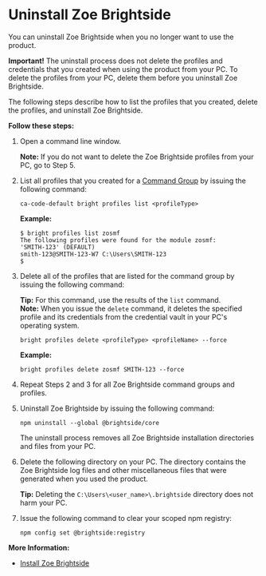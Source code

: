 # Uninstall Zoe Brightside
You can uninstall Zoe Brightside when you no longer want to use the product.

**Important\!** The uninstall process does not delete the  profiles and credentials that you created when using the product from your PC. To delete the profiles from your PC, delete them before you uninstall Zoe Brightside.

The following steps describe how to list the profiles that you created, delete the profiles, and uninstall Zoe Brightside.

**Follow these steps:**

1.  Open a command line window. 
    
    **Note:** If you do not want to delete the Zoe Brightside profiles from your PC, go to Step 5.
    
2.  List all profiles that you created for a [Command Group](commandgroups.md) by issuing the following command:
  
    ```
    ca-code-default bright profiles list <profileType>
    ```
    **Example:**
    
    ``` ca-code-default
    $ bright profiles list zosmf
    The following profiles were found for the module zosmf:
    'SMITH-123' (DEFAULT)
    smith-123@SMITH-123-W7 C:\Users\SMITH-123
    $
    ```
3.  Delete all of the profiles that are listed for the command group by issuing the following command: 
    
    **Tip:** For this command, use the results of the `list`
    command.    
    **Note:** When you issue the `delete` command, it deletes the
    specified profile and its credentials from the credential vault in your PC's operating system.
    
    ``` ca-code-default
    bright profiles delete <profileType> <profileName> --force  
    ```
      **Example:**
    
    ``` ca-code-default
    bright profiles delete zosmf SMITH-123 --force
    ```
  
4.  Repeat Steps 2 and 3 for all Zoe Brightside command groups and
    profiles.

5.  Uninstall Zoe Brightside by issuing the following command:
    
    ``` ca-code-default
    npm uninstall --global @brightside/core
    ```
    The uninstall process removes all Zoe Brightside installation
    directories and files from your PC.

6.  Delete the following directory on your PC. The directory contains the Zoe Brightside log files and other miscellaneous files that were generated when you used the product.
    

    **Tip:** Deleting the `C:\Users\<user_name>\.brightside`  directory does not harm your PC.
    
7.  Issue the following command to clear your scoped npm registry:
    
    ``` ca-code-default
    npm config set @brightside:registry
    ```
    
**More Information:**

  - [Install Zoe Brightside](cli-installcli.md)
